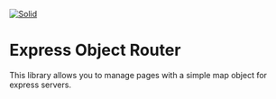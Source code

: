 [![Solid](https://www.ohshiftlabs.com/assets/images/logo.png)](https://www.ohshiftlabs.com/)

# Express Object Router
This library allows you to manage pages with a simple map object for express servers.